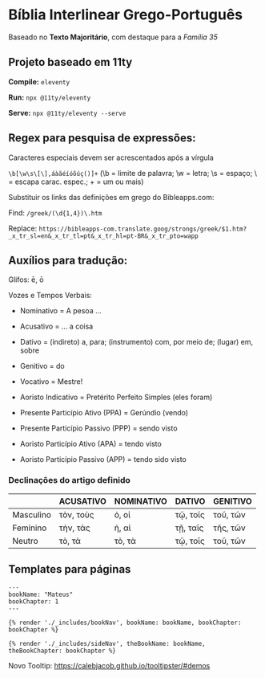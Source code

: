 # Bíblia Interlinear Grego-Português 

Baseado no **Texto Majoritário**, com destaque para a *Família 35*

## Projeto baseado em 11ty

**Compile:** `eleventy`

**Run:** `npx @11ty/eleventy`

**Serve:** `npx @11ty/eleventy --serve`

## Regex para pesquisa de expressões:

Caracteres especiais devem ser acrescentados após a vírgula

`\b[\w\s\[\],áàãéíóõúç()]+` (\b = limite de palavra; \w = letra; \s = espaço; \ = escapa carac. espec.; + = um ou mais)

Substituir os links das definições em grego do Bibleapps.com:

Find: `/greek/(\d{1,4})\.htm`

Replace: `https://bibleapps-com.translate.goog/strongs/greek/$1.htm?_x_tr_sl=en&_x_tr_tl=pt&_x_tr_hl=pt-BR&_x_tr_pto=wapp`

## Auxílios para tradução:

Glifos: ē, ō

Vozes e Tempos Verbais:
- Nominativo = A pesoa ...
- Acusativo = ... a coisa
- Dativo = (indireto) a, para; (instrumento) com, por meio de; (lugar) em, sobre
- Genitivo = do
- Vocativo = Mestre!

- Aoristo Indicativo = Pretérito Perfeito Simples (eles foram)
- Presente Particípio Ativo (PPA) = Gerúndio (vendo)
- Presente Particípio Passivo (PPP) = sendo visto
- Aoristo Particípio Ativo (APA) = tendo visto
- Aoristo Particípio Passivo (APP) = tendo sido visto

### Declinações do artigo definido

|  				| ACUSATIVO | NOMINATIVO | DATIVO | GENITIVO |
|----------|----------|----------|----------|----------|
| Masculino  | τὸν, τοὺς | ὁ, οἱ | τῷ, τοῖς | τοῦ, τῶν |
| Feminino  | τὴν, τὰς | ἡ, αἱ | τῇ, ταῖς | τῆς, τῶν |
| Neutro  | τὸ, τὰ | τὸ, τὰ | τῷ, τοῖς | τοῦ, τῶν |

## Templates para páginas

``` 
---
bookName: "Mateus"
bookChapter: 1
---
```

`{% render './_includes/bookNav', bookName: bookName, bookChapter: bookChapter %}`

`{% render './_includes/sideNav', theBookName: bookName, theBookChapter: bookChapter %}`

Novo Tooltip: https://calebjacob.github.io/tooltipster/#demos